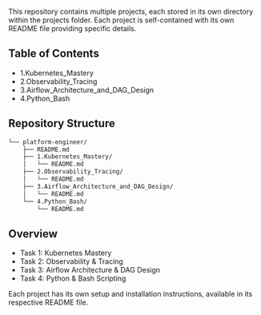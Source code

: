 This repository contains multiple projects, each stored in its own directory within the projects folder. Each project is self-contained with its own README file providing specific details.

## Table of Contents
- 1.Kubernetes_Mastery
- 2.Observability_Tracing
- 3.Airflow_Architecture_and_DAG_Design
- 4.Python_Bash

## Repository Structure
```bash
└── platform-engineer/
    ├── README.md   
    ├── 1.Kubernetes_Mastery/
    │   └── README.md   
    ├── 2.Observability_Tracing/
    │   └── README.md   
    ├── 3.Airflow_Architecture_and_DAG_Design/
    │   └── README.md   
    └── 4.Python_Bash/
        └── README.md
```
## Overview
- Task 1: Kubernetes Mastery
- Task 2: Observability & Tracing
- Task 3: Airflow Architecture & DAG Design
- Task 4: Python & Bash Scripting

Each project has its own setup and installation instructions, available in its respective README file.
